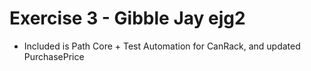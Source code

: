 # Exercise 3 - Gibble Jay ejg2

- Included is Path Core + Test Automation for CanRack, and updated PurchasePrice




